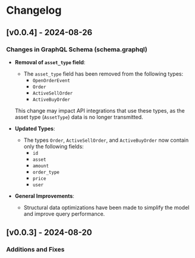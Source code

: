 # Changelog

## [v0.0.4] - 2024-08-26
### Changes in GraphQL Schema (schema.graphql)

- **Removal of `asset_type` field**:
  - The `asset_type` field has been removed from the following types:
    - `OpenOrderEvent`
    - `Order`
    - `ActiveSellOrder`
    - `ActiveBuyOrder`
  
  This change may impact API integrations that use these types, as the asset type (`AssetType`) data is no longer transmitted.

- **Updated Types**:
  - The types `Order`, `ActiveSellOrder`, and `ActiveBuyOrder` now contain only the following fields:
    - `id`
    - `asset`
    - `amount`
    - `order_type`
    - `price`
    - `user`

- **General Improvements**:
  - Structural data optimizations have been made to simplify the model and improve query performance.

## [v0.0.3] - 2024-08-20
### Additions and Fixes
